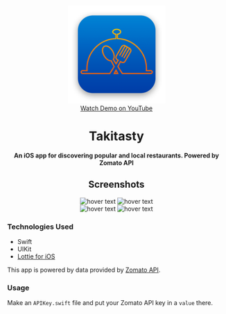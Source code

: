 <div align="center">
  <img src="public/gh-AppIcon.png" alt="Takitasty App Icon" width="225" height="225" /><br/>
  <a href="https://youtu.be/VYO2fdsAfr4">Watch Demo on YouTube</a>
  <h1>Takitasty</h1>
  <b>An iOS app for discovering popular and local restaurants. Powered by Zomato API</b>
  <br/>
  <h2>Screenshots</h2>
  <img src="https://i.imgur.com/Ymc1Kfu.jpg" height="500" title="hover text">
  <img src="https://i.imgur.com/r5AYnMK.jpg" height="500" title="hover text"><br/>
  <img src="https://i.imgur.com/7B2Hf4l.jpg" height="500" title="hover text">
  <img src="https://i.imgur.com/2VSXL85.jpg" height="500" title="hover text">
</div>

### Technologies Used
* Swift
* UIKit
* [Lottie for iOS](https://github.com/airbnb/lottie-ios)

This app is powered by data provided by [Zomato API](https://developers.zomato.com/).

### Usage
Make an `APIKey.swift` file and put your Zomato API key in a `value` there.
